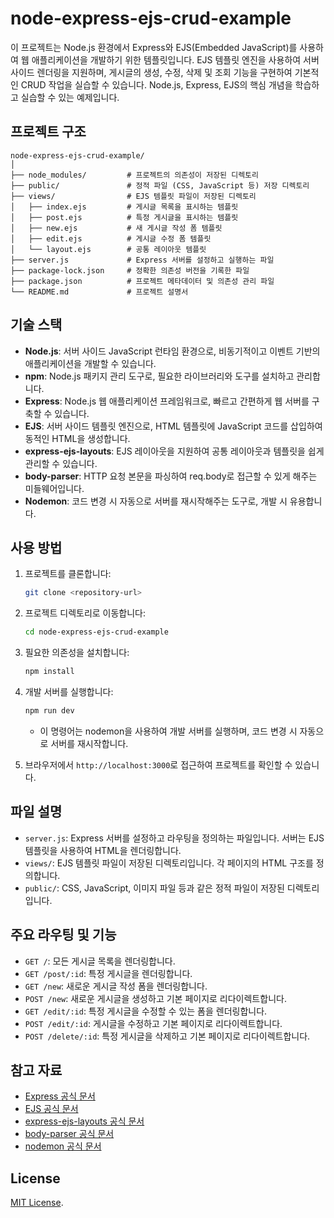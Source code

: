 # node-express-ejs-crud-example

이 프로젝트는 Node.js 환경에서 Express와 EJS(Embedded JavaScript)를 사용하여 웹 애플리케이션을 개발하기 위한 템플릿입니다. EJS 템플릿 엔진을 사용하여 서버 사이드 렌더링을 지원하며, 게시글의 생성, 수정, 삭제 및 조회 기능을 구현하여 기본적인 CRUD 작업을 실습할 수 있습니다. Node.js, Express, EJS의 핵심 개념을 학습하고 실습할 수 있는 예제입니다.

## 프로젝트 구조

```plaintext
node-express-ejs-crud-example/
│
├── node_modules/         # 프로젝트의 의존성이 저장된 디렉토리
├── public/               # 정적 파일 (CSS, JavaScript 등) 저장 디렉토리
├── views/                # EJS 템플릿 파일이 저장된 디렉토리
│   ├── index.ejs         # 게시글 목록을 표시하는 템플릿
│   ├── post.ejs          # 특정 게시글을 표시하는 템플릿
│   ├── new.ejs           # 새 게시글 작성 폼 템플릿
│   ├── edit.ejs          # 게시글 수정 폼 템플릿
│   └── layout.ejs        # 공통 레이아웃 템플릿
├── server.js             # Express 서버를 설정하고 실행하는 파일
├── package-lock.json     # 정확한 의존성 버전을 기록한 파일
├── package.json          # 프로젝트 메타데이터 및 의존성 관리 파일
└── README.md             # 프로젝트 설명서
```

## 기술 스택

- **Node.js**: 서버 사이드 JavaScript 런타임 환경으로, 비동기적이고 이벤트 기반의 애플리케이션을 개발할 수 있습니다.
- **npm**: Node.js 패키지 관리 도구로, 필요한 라이브러리와 도구를 설치하고 관리합니다.
- **Express**: Node.js 웹 애플리케이션 프레임워크로, 빠르고 간편하게 웹 서버를 구축할 수 있습니다.
- **EJS**: 서버 사이드 템플릿 엔진으로, HTML 템플릿에 JavaScript 코드를 삽입하여 동적인 HTML을 생성합니다.
- **express-ejs-layouts**: EJS 레이아웃을 지원하여 공통 레이아웃과 템플릿을 쉽게 관리할 수 있습니다.
- **body-parser**: HTTP 요청 본문을 파싱하여 req.body로 접근할 수 있게 해주는 미들웨어입니다.
- **Nodemon**: 코드 변경 시 자동으로 서버를 재시작해주는 도구로, 개발 시 유용합니다.

## 사용 방법

1. 프로젝트를 클론합니다:

   ```bash
   git clone <repository-url>

   ```

2. 프로젝트 디렉토리로 이동합니다:

   ```bash
   cd node-express-ejs-crud-example

   ```

3. 필요한 의존성을 설치합니다:

   ```bash
   npm install

   ```

4. 개발 서버를 실행합니다:

   ```bash
   npm run dev

   ```

   - 이 명령어는 nodemon을 사용하여 개발 서버를 실행하며, 코드 변경 시 자동으로 서버를 재시작합니다.

5. 브라우저에서 `http://localhost:3000`로 접근하여 프로젝트를 확인할 수 있습니다.

## 파일 설명

- `server.js`: Express 서버를 설정하고 라우팅을 정의하는 파일입니다. 서버는 EJS 템플릿을 사용하여 HTML을 렌더링합니다.
- `views/`: EJS 템플릿 파일이 저장된 디렉토리입니다. 각 페이지의 HTML 구조를 정의합니다.
- `public/`: CSS, JavaScript, 이미지 파일 등과 같은 정적 파일이 저장된 디렉토리입니다.

## 주요 라우팅 및 기능

- `GET /`: 모든 게시글 목록을 렌더링합니다.
- `GET /post/:id`: 특정 게시글을 렌더링합니다.
- `GET /new`: 새로운 게시글 작성 폼을 렌더링합니다.
- `POST /new`: 새로운 게시글을 생성하고 기본 페이지로 리다이렉트합니다.
- `GET /edit/:id`: 특정 게시글을 수정할 수 있는 폼을 렌더링합니다.
- `POST /edit/:id`: 게시글을 수정하고 기본 페이지로 리다이렉트합니다.
- `POST /delete/:id`: 특정 게시글을 삭제하고 기본 페이지로 리다이렉트합니다.

## 참고 자료

- [Express 공식 문서](https://expressjs.com/)
- [EJS 공식 문서](https://www.npmjs.com/package/ejs)
- [express-ejs-layouts 공식 문서](https://www.npmjs.com/package/express-ejs-layouts)
- [body-parser 공식 문서](https://www.npmjs.com/package/body-parser)
- [nodemon 공식 문서](https://www.npmjs.com/package/nodemon)

## License

[MIT License](LICENSE).
